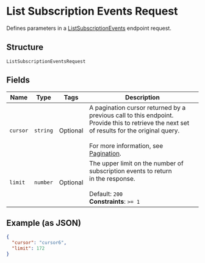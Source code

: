 
# List Subscription Events Request

Defines parameters in a
[ListSubscriptionEvents](#endpoint-subscriptions-listsubscriptionevents)
endpoint request.

## Structure

`ListSubscriptionEventsRequest`

## Fields

| Name | Type | Tags | Description |
|  --- | --- | --- | --- |
| `cursor` | `string` | Optional | A pagination cursor returned by a previous call to this endpoint.<br>Provide this to retrieve the next set of results for the original query.<br><br>For more information, see [Pagination](https://developer.squareup.com/docs/working-with-apis/pagination). |
| `limit` | `number` | Optional | The upper limit on the number of subscription events to return<br>in the response.<br><br>Default: `200`<br>**Constraints**: `>= 1` |

## Example (as JSON)

```json
{
  "cursor": "cursor6",
  "limit": 172
}
```

